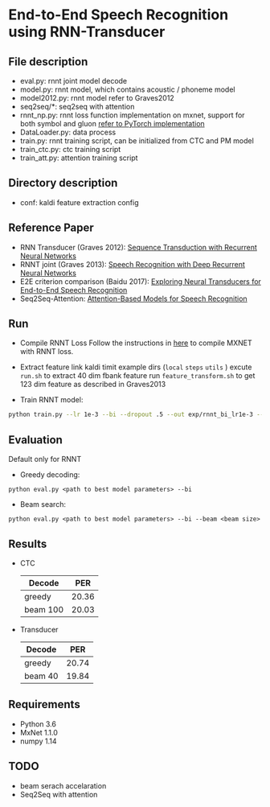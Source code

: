 # End-to-End Speech Recognition using RNN-Transducer
## File description
* eval.py: rnnt joint model decode
* model.py: rnnt model, which contains acoustic / phoneme model
* model2012.py: rnnt model refer to Graves2012
* seq2seq/*: seq2seq with attention 
* rnnt_np.py: rnnt loss function implementation on mxnet, support for both symbol and gluon [refer to PyTorch implementation](https://github.com/awni/transducer)
* DataLoader.py: data process
* train.py: rnnt training script, can be initialized from CTC and PM model
* train_ctc.py: ctc training script
* train_att.py: attention training script

## Directory description
* conf: kaldi feature extraction config

## Reference Paper
* RNN Transducer (Graves 2012): [Sequence Transduction with Recurrent Neural Networks](https://arxiv.org/abs/1211.3711)
* RNNT joint (Graves 2013): [Speech Recognition with Deep Recurrent Neural Networks](https://arxiv.org/abs/1303.5778 )
* E2E criterion comparison (Baidu 2017): [Exploring Neural Transducers for End-to-End Speech Recognition](https://arxiv.org/abs/1707.07413)
* Seq2Seq-Attention: [Attention-Based Models for Speech Recognition](https://arxiv.org/abs/1506.07503)

## Run
* Compile RNNT Loss
Follow the instructions in [here](https://github.com/HawkAaron/mxnet-transducer/tree/master) to compile MXNET with RNNT loss.

* Extract feature
link kaldi timit example dirs (`local` `steps` `utils` )
excute `run.sh` to extract 40 dim fbank feature
run `feature_transform.sh` to get 123 dim feature as described in Graves2013

* Train RNNT model:
```bash
python train.py --lr 1e-3 --bi --dropout .5 --out exp/rnnt_bi_lr1e-3 --schedule
```

## Evaluation
Default only for RNNT
* Greedy decoding:
```
python eval.py <path to best model parameters> --bi
```
* Beam search:
```
python eval.py <path to best model parameters> --bi --beam <beam size>
```

## Results
* CTC 

    | Decode | PER |
    | --- | --- |
    | greedy | 20.36 |
    | beam 100 | 20.03 |

* Transducer

    | Decode | PER |
    | --- | --- |
    | greedy | 20.74 |
    | beam 40 | 19.84 |

## Requirements
* Python 3.6
* MxNet 1.1.0
* numpy 1.14

## TODO
* beam serach accelaration
* Seq2Seq with attention

